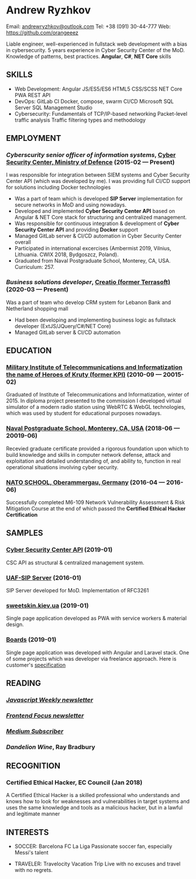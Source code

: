Andrew Ryzhkov
============
Email: andrewryzhkov@outlook.com
Tel: +38 (091) 30-44-777
Web: https://github.com/orangeeez

Liable engineer, well-experienced in fullstack web development with a bias in cybersecurity. 5 years experience in Cyber Security Center of the MoD. Knowledge of patterns, best practices. <strong>Angular</strong>, <strong>C#</strong>, <strong>NET Core</strong> skills

## SKILLS

  - Web Development: Angular JS/ES5/ES6 HTML5 CSS/SCSS NET Core PWA REST API 
  - DevOps: GitLab CI Docker, compose, swarm CI/CD Microsoft SQL Server SQL Management Studio 
  - Cybersecurity: Fundamentals of TCP/IP-based networking Packet-level traffic analysis Traffic filtering types and methodology 

## EMPLOYMENT

### *Cyberscurity senior officer of information systems*, [Cyber Security Center, Ministry of Defence](http://www.mil.gov.ua/ukbs/) (2015-02 — Present)

I was responsible for integration between SIEM systems and Cyber Security Center API (which was developed by me). I was providing full CI/CD support for solutions including Docker technologies
  - Was a part of team which is developed **SIP Server** implementation for secure networks in MoD and using nowadays.
  - Developed and implemented **Cyber Security Center API** based on Angular & NET Core stack for structuring and centralized management.
  - Was responsible for continuous integration & development of **Cyber Security Center API** and providing **Docker** support
  - Managed GitLab server & CI/CD automation in Cyber Security Center overall
  - Participated in international excercises (Ambermist 2019, Vilnius, Lithuania. CWIX 2018, Bydgoszcz, Poland).
  - Graduated from Naval Postgraduate School, Monterey, CA, USA. Curriculum: 257.

### *Business solutions developer*, [Creatio (former Terrasoft)](https://www.creatio.com/) (2020-03 — Present)

Was a part of team who develop CRM system for Lebanon Bank and Netherland shopping mall
  - Had been developing and implementing business logic as fullstack developer (ExtJS/JQuery/C#/NET Core)
  - Managed GitLab server & CI/CD automation




## EDUCATION

### [Military Institute of Telecommunications and Informatization the name of Heroes of Kruty (former KPI)](http://viti.edu.ua) (2010-09 — 20015-02)

Graduated of Institute of Telecommunications and Informatization, winter of 2015. In diploma project presented to the commission I developed virtual simulator of a modern radio station using WebRTC & WebGL technologies, which was used by student for educational purposes nowadays.


### [Naval Postgraduate School, Monterey, CA, USA](https://nps.edu) (2018-06 — 20019-06)

Recevied graduate certificate provided a rigorous foundation upon which to build knowledge and skills in computer network defense, attack and exploitation and detailed understanding of, and ability to, function in real operational situations involving cyber security.


### [NATO SCHOOL, Oberammergau, Germany](https://nps.edu) (2016-04 — 2016-06)

Successfully completed M6-109 Network Vulnerability Assessment & Risk Mitigation Course at the end of which passed the **Certified Ethical Hacker Certification**




## SAMPLES

### [Cyber Security Center API](http://github.comn) (2019-01)

CSC API as structural & centralized management system.

### [UAF-SIP Server](https://github.com/orangeeez/UAF-SIP) (2016-01)

SIP Server developed for MoD. Implementation of RFC3261

### [sweetskin.kiev.ua](https://github.com/orangeeez/sweetskin) (2019-01)

Single page application developed as PWA with service workers & material design.

### [Boards](https://github.com/orangeeez?tab=repositories&q=topic%3Aboards) (2019-01)

Single page application was developed with Angular and Laravel stack. One of some projects which was developer via freelance approach. Here is customer's [specification](https://1drv.ms/b/s!ApXwf6UyDzJahzjtEn7-oWxwppFS)



## READING

### [*Javascript Weekly newsletter*](https://javascriptweekly.com/)

### [*Frontend Focus newsletter*](https://frontendfoc.us/)

### [*Medium Subscriber*](https://medium.com/)

### *Dandelion Wine*, Ray Bradbury



## RECOGNITION

### Certified Ethical Hacker, EC Council (Jan 2018)
A Certified Ethical Hacker is a skilled professional who understands and knows how to look for weaknesses and vulnerabilities in target systems and uses the same knowledge and tools as a malicious hacker, but in a lawful and legitimate manner





## INTERESTS

- SOCCER: Barcelona FC La Liga 
Passionate soccer fan, especially Messi's talent

- TRAVELER: Travelocity Vacation Trip 
Live with no excuses and travel with no regrets.


